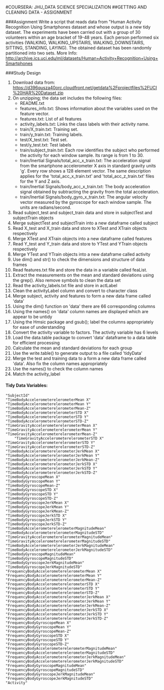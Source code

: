 #COURSERA: JHU_DATA SCIENCE SPECIALIZATION
##GETTING AND CLEANING DATA - ASSIGNMENT

###Assignment
Write a script that reads data from "Human Activity Recognition Using Smartphones dataset and whose output is a new tidy dataset. 
The experiments have been carried out with a group of 30 volunteers within an age bracket of 19-48 years. 
Each person performed six activities (WALKING, WALKING_UPSTAIRS, WALKING_DOWNSTAIRS, SITTING, STANDING, LAYING). The obtained dataset has been randomly partitioned into two sets. 
More Info: http://archive.ics.uci.edu/ml/datasets/Human+Activity+Recognition+Using+Smartphones

###Study Design
1. Download data from: https://d396qusza40orc.cloudfront.net/getdata%2Fprojectfiles%2FUCI%20HAR%20Dataset.zip
2. On unzipping; the data set includes the following files:	
	* README.txt
	* features_info.txt: Shows information about the variables used on the feature vector.
	* features.txt: List of all features
	* activity_labels.txt: Links the class labels with their activity name.
	* train/X_train.txt: Training set.
	* train/y_train.txt: Training labels.
	* test/X_test.txt: Test set.
	* test/y_test.txt: Test labels
	* train/subject_train.txt: Each row identifies the subject who performed the activity for each window sample. Its range is from 1 to 30. 
	* train/Inertial Signals/total_acc_x_train.txt: The acceleration signal from the smartphone accelerometer X axis in standard gravity units 'g'. Every row shows a 128 element vector. The same description applies for the 'total_acc_x_train.txt' and 'total_acc_z_train.txt' files for the Y and Z axis. 
	* train/Inertial Signals/body_acc_x_train.txt: The body acceleration signal obtained by subtracting the gravity from the total acceleration. 
	* train/Inertial Signals/body_gyro_x_train.txt: The angular velocity vector measured by the gyroscope for each window sample. The units are radians/second. 
3. Read subject_test and subject_train data and store in subjectTest and subjectTrain objects
4. Merge subjectTest and subjectTrain into a new dataframe called subject
5. Read X_test and X_train data and store to XTest and XTrain objects respectively
6. Merge XTest and XTrain objects into a new dataframe called features
7. Read Y_test and Y_train data and store to YTest and YTrain objects respectively
8. Merge YTest and YTrain objects into a new dataframe called activity
9. Use dim() and str() to check the dimensions and structure of data frames
10. Read features.txt file and store the data in a variable called feaList. 
11. Extract the measurements on the mean and standard deviations using the grep(). Also remove symbols to clean the data set
12. Read the activity_labels.txt file and store in actLabel
13. Clean the activityLabel column and convert to character class
14. Merge subject, activity and features to form a new data frame called 'data'
15. Using the dim() function on 'data' there are 66 corresponding columns
16. Using the names() on 'data' column names are displayed which are appear to be untidy
17. Using the Hmsic package and gsub(); label the columns appropriately for ease of understanding
18. Convert the activity variable to factors. The activity variable has 6 levels
19. Load the data.table package to convert 'data' dataframe to a data table for efficient processing
20. Calculate the mean and standard deviations for each group
21. Use the write.table() to generate output to a file called 'tidyData'
9. Merge the test and training data to a form a new data frame called 'data'. Also fix the column names appropriately
10. Use the names() to check the column names
11. Match the activity_label


#### Tidy Data Variables:
	"SubjectId" 
	"TimeBodyAccelerometerelerometerMean X"                 
	"TimeBodyAccelerometerelerometerMean Y"                
 	"TimeBodyAccelerometerelerometerMean-Z"               
	"TimeBodyAccelerometerelerometerSTD X"                 
	"TimeBodyAccelerometerelerometerSTD Y"                 
	"TimeBodyAccelerometerelerometerSTD-Z"                  
	"TimeGravityAccelerometerelerometerMean X"             
	"TimeGravityAccelerometerelerometerMean Y"             
	"TimeGravityAccelerometerelerometerMean-Z" 
        "TimeGravityAccelerometerelerometerSTD X"               
	"TimeGravityAccelerometerelerometerSTD Y"           
	"TimeGravityAccelerometerelerometerSTD-Z"
	"TimeBodyAccelerometerelerometerJerkMean X"
	"TimeBodyAccelerometerelerometerJerkMean Y"         
	"TimeBodyAccelerometerelerometerJerkMean-Z"             
	"TimeBodyAccelerometerelerometerJerkSTD X"              
	"TimeBodyAccelerometerelerometerJerkSTD Y"             
	"TimeBodyAccelerometerelerometerJerkSTD-Z"              
	"TimeBodyGyroscopeMean X"                               
	"TimeBodyGyroscopeMean Y"                              
	"TimeBodyGyroscopeMean-Z"                               
	"TimeBodyGyroscopeSTD X"                                
	"TimeBodyGyroscopeSTD Y"                               
	"TimeBodyGyroscopeSTD-Z"                                
	"TimeBodyGyroscopeJerkMean X"                           
	"TimeBodyGyroscopeJerkMean Y"                          
	"TimeBodyGyroscopeJerkMean-Z"                           
	"TimeBodyGyroscopeJerkSTD X"                            
	"TimeBodyGyroscopeJerkSTD Y"                           
	"TimeBodyGyroscopeJerkSTD-Z"                            
	"TimeBodyAccelerometerelerometerMagnitudeMean"          
	"TimeBodyAccelerometerelerometerMagnitudeSTD"          
	"TimeGravityAccelerometerelerometerMagnitudeMean"       
	"TimeGravityAccelerometerelerometerMagnitudeSTD"        
	"TimeBodyAccelerometerelerometerJerkMagnitudeMean"     
	"TimeBodyAccelerometerelerometerJerkMagnitudeSTD"       
	"TimeBodyGyroscopeMagnitudeMean"                        
	"TimeBodyGyroscopeMagnitudeSTD"                        
	"TimeBodyGyroscopeJerkMagnitudeMean"                    
	"TimeBodyGyroscopeJerkMagnitudeSTD"                     
	"FrequencyBodyAccelerometerelerometerMean X"           
	"FrequencyBodyAccelerometerelerometerMean Y"            
	"FrequencyBodyAccelerometerelerometerMean-Z"            
	"FrequencyBodyAccelerometerelerometerSTD X"            
	"FrequencyBodyAccelerometerelerometerSTD Y"             
	"FrequencyBodyAccelerometerelerometerSTD-Z"             
	"FrequencyBodyAccelerometerelerometerJerkMean X"       
	"FrequencyBodyAccelerometerelerometerJerkMean Y"       
	"FrequencyBodyAccelerometerelerometerJerkMean-Z"        
	"FrequencyBodyAccelerometerelerometerJerkSTD X"        
	"FrequencyBodyAccelerometerelerometerJerkSTD Y"         
	"FrequencyBodyAccelerometerelerometerJerkSTD-Z"         
	"FrequencyBodyGyroscopeMean X"                         
	"FrequencyBodyGyroscopeMean Y"                          
	"FrequencyBodyGyroscopeMean-Z"                          
	"FrequencyBodyGyroscopeSTD X"                          
	"FrequencyBodyGyroscopeSTD Y"                           
	"FrequencyBodyGyroscopeSTD-Z"                           
	"FrequencyBodyAccelerometerelerometerMagnitudeMean"    
	"FrequencyBodyAccelerometerelerometerMagnitudeSTD"      
	"FrequencyBodyAccelerometerelerometerJerkMagnitudeMean" 
	"FrequencyBodyAccelerometerelerometerJerkMagnitudeSTD" 
	"FrequencyBodyGyroscopeMagnitudeMean"                   
	"FrequencyBodyGyroscopeMagnitudeSTD"                   
	"FrequencyBodyGyroscopeJerkMagnitudeMean"              
	"FrequencyBodyGyroscopeJerkMagnitudeSTD"                
	"Activity"  


